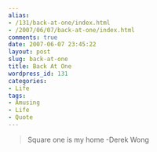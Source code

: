 ```yaml
---
alias:
- /131/back-at-one/index.html
- /2007/06/07/back-at-one/index.html
comments: true
date: 2007-06-07 23:45:22
layout: post
slug: back-at-one
title: Back At One
wordpress_id: 131
categories:
- Life
tags:
- Amusing
- Life
- Quote
---
```


> Square one is my home
-Derek Wong
